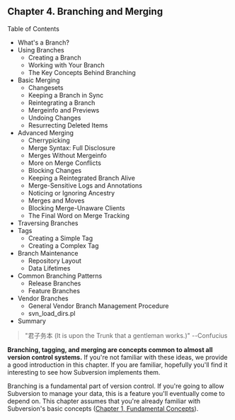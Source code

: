 ## Chapter 4. Branching and Merging

Table of Contents

* What's a Branch?
* Using Branches
  * Creating a Branch
  * Working with Your Branch
  * The Key Concepts Behind Branching
* Basic Merging
  * Changesets
  * Keeping a Branch in Sync
  * Reintegrating a Branch
  * Mergeinfo and Previews
  * Undoing Changes
  * Resurrecting Deleted Items
* Advanced Merging
  * Cherrypicking
  * Merge Syntax: Full Disclosure
  * Merges Without Mergeinfo
  * More on Merge Conflicts
  * Blocking Changes
  * Keeping a Reintegrated Branch Alive
  * Merge-Sensitive Logs and Annotations
  * Noticing or Ignoring Ancestry
  * Merges and Moves
  * Blocking Merge-Unaware Clients
  * The Final Word on Merge Tracking
* Traversing Branches
* Tags
  * Creating a Simple Tag
  * Creating a Complex Tag
* Branch Maintenance
  * Repository Layout
  * Data Lifetimes
* Common Branching Patterns
  * Release Branches
  * Feature Branches
* Vendor Branches
  * General Vendor Branch Management Procedure
  * svn_load_dirs.pl
* Summary

> "君子务本 (It is upon the Trunk that a gentleman works.)"
> --Confucius

**Branching, tagging, and merging are concepts common to almost all version control systems.** If you're not familiar with these ideas, we provide a good introduction in this chapter. If you are familiar, hopefully you'll find it interesting to see how Subversion implements them.

Branching is a fundamental part of version control. If you're going to allow Subversion to manage your data, this is a feature you'll eventually come to depend on. This chapter assumes that you're already familiar with Subversion's basic concepts ([Chapter 1, Fundamental Concepts](http://svnbook.red-bean.com/en/1.6/svn-book.html#svn.basic)).
